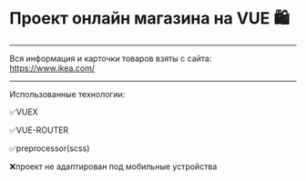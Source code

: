 # Проект онлайн магазина на VUE 🛍️
***
Вся информация и карточки товаров взяты с сайта: https://www.ikea.com/
***
Использованные технологии:

✅VUEX

✅VUE-ROUTER

✅preprocessor(scss)

❌проект не адаптирован под мобильные устройства
